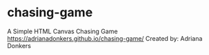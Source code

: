 # chasing-game
A Simple HTML Canvas Chasing Game https://adrianadonkers.github.io/chasing-game/ Created by: Adriana Donkers
